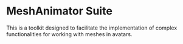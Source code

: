 # MeshAnimator Suite
 This is a toolkit designed to facilitate the implementation of complex functionalities for working with meshes in avatars.
